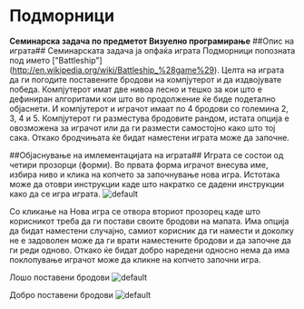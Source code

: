 # Подморници
**Семинарска задача по предметот Визуелно програмирање**
##Опис на играта##
Семинарската задача ја опфаќа играта Подморници попозната под името ["Battleship"] (http://en.wikipedia.org/wiki/Battleship_%28game%29). Целта на играта да ги погодите поставените бродови на компјутерот и да издвојувате победа. Компјутерот имат две нивоа лесно и тешко за кои што е дефиниран алгоритами кои што во продолжение ќе биде подетално објаснети. И компјутерот и играчот имаат по 4 бродови со големина 2, 3, 4 и 5. Компјутерот ги разместува бродовите рандом, истата опција е овозможена за играчот или да ги размести самостојно како што тој сака. Откако бродчињата ќе бидат наместени играта може да започне.

##Објаснување на имлементацијата на играта##
Играта се состои од четири прозорци (форми). Во првата форма играчот внесува име, избира ниво и клика на копчето за започнување нова игра. Истотака може да отоври инструкции каде што накратко се дадени инструкции како да се игра играта.
![default](https://cloud.githubusercontent.com/assets/12381210/7554466/54ca1ee2-f72a-11e4-912a-551b92da94ad.png)

Со кликање на Нова игра се отвора вториот прозорец каде што корисникот треба да ги постави своите бродови на мапата. Има опција да бидат наместени случајно, самиот корисник да ги намести и доколку не е задоволен може да ги врати наместените бродови и да започне да ги реди одново. Откако ќе бидат добро наредени односно нема да има поклопување играчот може да кликне на копчето започни игра.

 Лошо поставени бродови ![default](https://cloud.githubusercontent.com/assets/12381210/7554511/be817280-f72b-11e4-9c55-f471672abaa5.png)
 
 
 Добро поставени бродови ![default](https://cloud.githubusercontent.com/assets/12381210/7554509/acffaac2-f72b-11e4-944a-8c62df7e6bfa.png)


